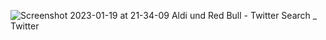 ![Screenshot 2023-01-19 at 21-34-09 Aldi und Red Bull - Twitter Search _ Twitter](https://user-images.githubusercontent.com/33786744/213554714-35a31955-cfbb-48bb-91dc-0cda440b9514.jpg)
